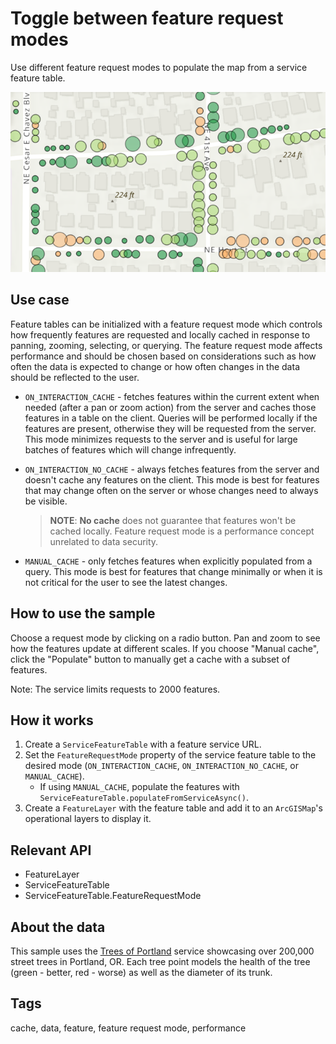# Toggle between feature request modes

Use different feature request modes to populate the map from a service feature table.

![Toggle between feature request modes](toggle-between-feature-request-modes.png)

## Use case

Feature tables can be initialized with a feature request mode which controls how frequently features are requested and locally cached in response to panning, zooming, selecting, or querying. The feature request mode affects performance and should be chosen based on considerations such as how often the data is expected to change or how often changes in the data should be reflected to the user.

* `ON_INTERACTION_CACHE` - fetches features within the current extent when needed (after a pan or zoom action) from the server and caches those features in a table on the client. Queries will be performed locally if the features are present, otherwise they will be requested from the server. This mode minimizes requests to the server and is useful for large batches of features which will change infrequently.

* `ON_INTERACTION_NO_CACHE` - always fetches features from the server and doesn't cache any features on the client. This mode is best for features that may change often on the server or whose changes need to always be visible.

    > **NOTE**: **No cache** does not guarantee that features won't be cached locally. Feature request mode is a performance concept unrelated to data security.

* `MANUAL_CACHE` - only fetches features when explicitly populated from a query. This mode is best for features that change minimally or when it is not critical for the user to see the latest changes.

## How to use the sample

Choose a request mode by clicking on a radio button. Pan and zoom to see how the features update at different scales. If you choose "Manual cache", click the "Populate" button to manually get a cache with a subset of features.

Note: The service limits requests to 2000 features.

## How it works

1. Create a `ServiceFeatureTable` with a feature service URL.
2. Set the `FeatureRequestMode` property of the service feature table to the desired mode (`ON_INTERACTION_CACHE`, `ON_INTERACTION_NO_CACHE`, or `MANUAL_CACHE`).
    * If using `MANUAL_CACHE`, populate the features with `ServiceFeatureTable.populateFromServiceAsync()`.
3. Create a `FeatureLayer` with the feature table and add it to an `ArcGISMap`'s operational layers to display it.

## Relevant API

* FeatureLayer
* ServiceFeatureTable
* ServiceFeatureTable.FeatureRequestMode

## About the data

This sample uses the [Trees of Portland](https://services2.arcgis.com/ZQgQTuoyBrtmoGdP/arcgis/rest/services/Trees_of_Portland/FeatureServer/0) service showcasing over 200,000 street trees in Portland, OR. Each tree point models the health of the tree (green - better, red - worse) as well as the diameter of its trunk.

## Tags

cache, data, feature, feature request mode, performance
